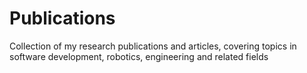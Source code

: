 # Publications
Collection of my research publications and articles, covering topics in software development, robotics, engineering and related fields
